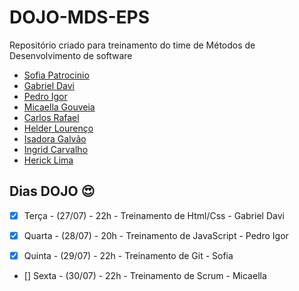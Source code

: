 # DOJO-MDS-EPS
Repositório criado para treinamento do time de Métodos de Desenvolvimento de software

- [Sofia Patrocinio](https://github.com/sofiapatrocinio)
- [Gabriel Davi](https://github.com/GabrielDVpereira)
- [Pedro Igor](https://github.com/pedroeagle)
- [Micaella Gouveia](https://github.com/micaellagouveia)
- [Carlos Rafael](https://github.com/CarlosZoft)
- [Helder Lourenço](https://github.com/F1reFinger)
- [Isadora Galvão](https://github.com/isadoragalvaoss)
- [Ingrid Carvalho](https://github.com/ingridSCarvalho)
- [Herick Lima](https://github.com/hericklima22)

## Dias DOJO :heart_eyes:

- [x] Terça - (27/07) - 22h - Treinamento de Html/Css - Gabriel Davi

- [x] Quarta - (28/07) - 20h - Treinamento de JavaScript - Pedro Igor

- [x] Quinta - (29/07) - 22h - Treinamento de Git - Sofia

- [] Sexta - (30/07) - 22h - Treinamento de Scrum - Micaella
